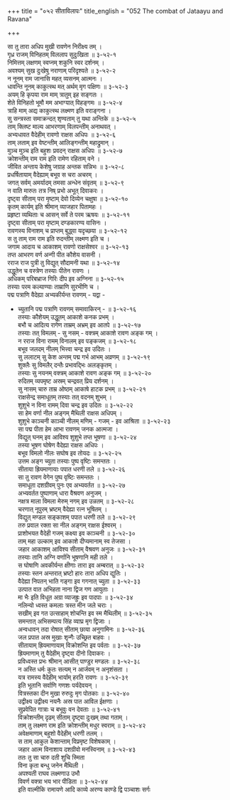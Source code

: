 +++
title = "०५२ सीताविलापः"
title_english = "052 The combat of Jataayu and Ravana"

+++
<div class="audioEmbed"  caption="श्रीराम-हरिसीताराममूर्ति-घनपाठिभ्यां वचनम्" src="https://archive.org/download/Ramayana-recitation-Sriram-harisItArAmamUrti-Ghanapaati-v2/Kanda_3/Kanda_3_ARK-052-Sitaa_Vilapaha.mp3"></div>

सा तु तारा अधिप मुखी रावणेन निरीक्ष्य तम् ।  
गृध्र राजम् विनिहतम् विललाप सुदुःखिता ॥ ३-५२-१  
निमित्तम् लक्षणम् स्वप्नम् शकुनि स्वर दर्शनम् ।  
अवश्यम् सुख दुःखेषु नराणाम् परिदृश्यते ॥ ३-५२-२  
न नूनम् राम जानासि महत् व्यसनम् आत्मनः ।  
धावन्ति नूनम् काकुत्स्थ मत् अर्थम् मृग पक्षिणः ॥ ३-५२-३  
अयम् हि कृपया राम माम् त्रातुम् इह सङ्गतः ।  
शेते विनिहतो भूमौ मम अभाग्यात् विहङ्गमः ॥ ३-५२-४  
त्राहि माम् अद्य काकुत्स्थ लक्ष्मण इति वराङ्गना ।  
सु सन्त्रस्ता समाक्रन्दत् शृण्वताम् तु यथा अन्तिके ॥ ३-५२-५  
ताम् क्लिष्ट माल्य आभरणाम् विलपन्तीम् अनाथवत् ।  
अभ्यधावत वैदेहीम् रावणो राक्षस अधिपः ॥ ३-५२-६  
ताम् लताम् इव वेष्टन्तीम् आलिङ्गन्तीम् महाद्रुमान् ।  
मुञ्च मुञ्च इति बहुशः प्रवदन् राक्षस अधिपः ॥ ३-५२-७  
क्रोशन्तीम् राम राम इति रामेण रहिताम् वने ।  
जीवित अन्ताय केशेषु जग्राह अन्तक सन्निभः ॥ ३-५२-८  
प्रधर्षितायाम् वैदेह्याम् बभूव स चरा अचरम् ।  
जगत् सर्वम् अमर्यादम् तमसा अन्धेन संवृतम् ॥ ३-५२-९  
न वाति मारुतः तत्र निष् प्रभो अभूत् दिवाकरः ।  
दृष्ट्वा सीताम् परा मृष्टाम् देवो दिव्येन चक्षुषा ॥ ३-५२-१०  
कृतम् कार्यम् इति श्रीमान् व्याजहार पितामहः ।  
प्रहृष्टा व्यथिताः च आसन् सर्वे ते परम ऋषयः ॥ ३-५२-११  
दृष्ट्वा सीताम् परा मृष्टाम् दण्डकारण्य वासिनः ।  
रावणस्य विनाशम् च प्राप्तम् बुद्ध्वा यदृच्छया ॥ ३-५२-१२  
स तु ताम् राम राम इति रुदन्तीम् लक्ष्मण इति च ।  
जगाम आदाय च आकाशम् रावणो राक्षसेश्वर ॥ ३-५२-१३  
तप्त आभरण वर्ण अन्गी पीत कौशेय वासनी ।  
रराज राज पुत्री तु विद्युत् सौदामनी यथा ॥ ३-५२-१४  
उद्धूतेन च वस्त्रेण तस्याः पीतेन रावणः ।  
अधिकम् परिबभ्राज गिरिः दीप इव अग्निना ॥ ३-५२-१५  
तस्याः परम कल्याण्याः ताम्राणि सुरभीणि च ।  
पद्म पत्राणि वैदेह्या अभ्यकीर्यन्त रावणम् - यद्वा -  
- च्युतानि पद्म पत्राणि रावणम् समावाकिरन् - ॥ ३-५२-१६  
तस्याः कौशेयम् उद्धूतम् आकाशे कनक प्रभम् ।  
बभौ च आदित्य रागेण ताम्रम् अभ्रम् इव आतपे ॥ ३-५२-१७  
तस्याः तत् विमलम् - सु नसम् - वक्त्रम् आकाशे रावण अङ्क गम् ।  
न रराज विना रामम् विनालम् इव पङ्कजम् ॥ ३-५२-१८  
बभूव जलदम् नीलम् भित्त्वा चन्द्र इव उदितः ।  
सु ललाटम् सु केश अन्तम् पद्म गर्भ आभम् अव्रणम् ॥ ३-५२-१९  
शुक्लैः सु विमलैर् दन्तैः प्रभावद्भिः अलङ्कृतम् ।  
तस्याः सु नयनम् वक्त्रम् आकाशे रावण अङ्क गम् ॥ ३-५२-२०  
रुदितम् व्यपमृष्ट अस्रम् चन्द्रवत् प्रिय दर्शनम् ।  
सु नासम् चारु ताम्र ओष्ठम् आकाषे हाटक प्रभम् ॥ ३-५२-२१  
राक्षसेन्द्र समाधूतम् तस्याः तत् वदनम् शुभम् ।  
शुशुभे न विना रामम् दिवा चन्द्र इव उदितः ॥ ३-५२-२२  
सा हेम वर्णा नील अङ्गम् मैथिली राक्षस अधिपम् ।  
शुशुभे काञ्चनी काञ्ची नीलम् मणिम् - गजम् - इव आश्रिता ॥ ३-५२-२३  
सा पद्म पीता हेम आभा रावणम् जनक आत्मजा ।  
विद्युत् घनम् इव आविश्य शुशुभे तप्त भूषणा ॥ ३-५२-२४  
तस्या भूषण घोषेण वैदेह्या राक्षस अधिपः ।  
बभूव विमलो नीलः सघोष इव तोयदः ॥ ३-५२-२५  
उत्तम अङ्ग च्युता तस्याः पुष्प वृष्टिः समन्ततः ।  
सीताया ह्रियमाणायाः पपात धरणी तले ॥ ३-५२-२६  
सा तु रावण वेगेन पुष्प वृष्टिः समन्ततः ।  
समाधूता दशग्रीवम् पुनः एव अभ्यवर्तत ॥ ३-५२-२७  
अभ्यवर्तत पुष्पाणाम् धारा वैश्रवण अनुजम् ।  
नक्षत्र माला विमला मेरुम् नगम् इव उन्नतम् ॥ ३-५२-२८  
चरणात् नूपुरम् भ्रष्टम् वैदेह्या रत्न भूषितम् ।  
विद्युत् मण्डल सङ्काशम् पपात धरणी तले ॥ ३-५२-२९  
तरु प्रवाल रक्ता सा नील अङ्गम् राक्षस ईश्वरम् ।  
प्राशोभयत वैदेही गजम् कक्ष्या इव काञ्चनी ॥ ३-५२-३०  
ताम् महा उल्काम् इव आकाशे दीप्यमानाम् स्व तेजसा ।  
जहार आकाशम् आविश्य सीताम् वैश्रवण अनुजः ॥ ३-५२-३१  
तस्याः तानि अग्नि वर्णानि भूषणानि मही तले ।  
स घोषाणि अवकीर्यन्त क्षीणाः तारा इव अम्बरात् ॥ ३-५२-३२  
तस्याः स्तन अन्तरात् भ्रष्टो हारः तारा अधिप द्युतिः ।  
वैदेह्या निपतन् भाति गङ्गा इव गगनात् च्युता ॥ ३-५२-३३  
उत्पात वात अभिहता नाना द्विज गण आयुताः ।  
मा भैः इति विधूत अग्रा व्याजह्रुः इव पादपाः ॥ ३-५२-३४  
नलिन्यो ध्वस्त कमलाः त्रस्त मीन जले चराः ।  
सखीम् इव गत उत्साहाम् शोचन्ति इव स्म मैथिलीम् ॥ ३-५२-३५  
समन्तात् अभिसम्पत्य सिंह व्याघ्र मृग द्विजाः ।  
अन्वधावन् तदा रोषात् सीताम् छाया अनुगामिनः ॥ ३-५२-३६  
जल प्रपात अस्र मुखाः शृन्गैः उच्छ्रित बाहवः ।  
सीतायाम् ह्रियमाणायाम् विक्रोशन्ति इव पर्वताः ॥ ३-५२-३७  
ह्रियमाणाम् तु वैदेहीम् दृष्ट्वा दीनो दिवाकरः ।  
प्रविध्वस्त प्रभः श्रीमान् आसीत् पाण्डुर मण्डलः ॥ ३-५२-३८  
न अस्ति धर्मः कुतः सत्यम् न आर्जवम् न अनृशंसता ।  
यत्र रामस्य वैदेहीम् भार्याम् हरति रावणः ॥ ३-५२-३९  
इति भूतानि सर्वाणि गणशः पर्यदेवयन् ।  
वित्रस्तका दीन मुखा रुरुदुः मृग पोतकाः ॥ ३-५२-४०  
उद्वीक्ष्य उद्वीक्ष्य नयनैः अस्र पात आविल ईक्षणाः ।  
सुप्रवेपित गात्राः च बभूवुः वन देवताः ॥ ३-५२-४१  
विक्रोशन्तीम् दृढम् सीताम् दृष्ट्वा दुःखम् तथा गताम् ।  
ताम् तु लक्ष्मण राम इति क्रोशन्तीम् मधुर स्वराम् ॥ ३-५२-४२  
अवेक्षमाणाम् बहुशो वैदेहीम् धरणी तलम् ।  
स ताम् आकुल केशान्ताम् विप्रमृष्ट विशेषकाम् ।  
जहार आत्म विनाशाय दशग्रीवो मनस्विनाम् ॥ ३-५२-४३  
ततः तु सा चारु दती शुचि स्मिता  
विना कृता बन्धु जनेन मैथिली ।  
अपश्यती राघव लक्ष्मणाउ उभौ  
विवर्ण वक्त्रा भय भार पीडिता ॥ ३-५२-४४  
इति वाल्मीकि रामायणे आदि काव्ये अरण्य काण्डे द्वि पञ्चाशः सर्गः